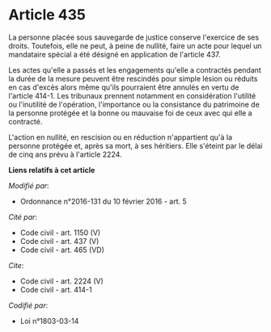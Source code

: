 # Article 435

La personne placée sous sauvegarde de justice conserve l'exercice de ses droits. Toutefois, elle ne peut, à peine de nullité,
faire un acte pour lequel un mandataire spécial a été désigné en application de l'article 437. 

Les actes qu'elle a passés et les engagements qu'elle a contractés pendant la durée de la mesure peuvent être rescindés pour
simple lésion ou réduits en cas d'excès alors même qu'ils pourraient être annulés en vertu de l'article 414-1. Les tribunaux
prennent notamment en considération l'utilité ou l'inutilité de l'opération, l'importance ou la consistance du patrimoine de
la personne protégée et la bonne ou mauvaise foi de ceux avec qui elle a contracté. 

L'action en nullité, en rescision ou en réduction n'appartient qu'à la personne protégée et, après sa mort, à ses héritiers.
Elle s'éteint par le délai de cinq ans prévu à l'article 2224.

**Liens relatifs à cet article**

_Modifié par_:

  - Ordonnance n°2016-131 du 10 février 2016 - art. 5

_Cité par_:

  - Code civil - art. 1150 (V)
  - Code civil - art. 437 (V)
  - Code civil - art. 465 (VD)

_Cite_:

  - Code civil - art. 2224 (V)
  - Code civil - art. 414-1

_Codifié par_:

  - Loi n°1803-03-14

